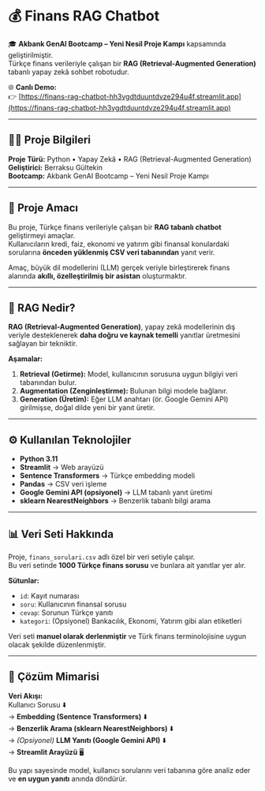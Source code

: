 # 💰 Finans RAG Chatbot  

🎓 **Akbank GenAI Bootcamp – Yeni Nesil Proje Kampı** kapsamında geliştirilmiştir.  
Türkçe finans verileriyle çalışan bir **RAG (Retrieval-Augmented Generation)** tabanlı yapay zekâ sohbet robotudur.  

🌐 **Canlı Demo:**  
👉 [https://finans-rag-chatbot-hh3vgdtduuntdvze294u4f.streamlit.app](https://finans-rag-chatbot-hh3vgdtduuntdvze294u4f.streamlit.app)

---

## 👩‍💻 Proje Bilgileri
**Proje Türü:** Python • Yapay Zekâ • RAG (Retrieval-Augmented Generation)  
**Geliştirici:** Berraksu Gültekin  
**Bootcamp:** Akbank GenAI Bootcamp – Yeni Nesil Proje Kampı  

---

## 🎯 Proje Amacı
Bu proje, Türkçe finans verileriyle çalışan bir **RAG tabanlı chatbot** geliştirmeyi amaçlar.  
Kullanıcıların kredi, faiz, ekonomi ve yatırım gibi finansal konulardaki sorularına **önceden yüklenmiş CSV veri tabanından** yanıt verir.  

Amaç, büyük dil modellerini (LLM) gerçek veriyle birleştirerek finans alanında **akıllı, özelleştirilmiş bir asistan** oluşturmaktır.  

---

## 🧠 RAG Nedir?
**RAG (Retrieval-Augmented Generation)**, yapay zekâ modellerinin dış veriyle desteklenerek **daha doğru ve kaynak temelli** yanıtlar üretmesini sağlayan bir tekniktir.  

**Aşamalar:**  
1. **Retrieval (Getirme):** Model, kullanıcının sorusuna uygun bilgiyi veri tabanından bulur.  
2. **Augmentation (Zenginleştirme):** Bulunan bilgi modele bağlanır.  
3. **Generation (Üretim):** Eğer LLM anahtarı (ör. Google Gemini API) girilmişse, doğal dilde yeni bir yanıt üretir.  

---

## ⚙️ Kullanılan Teknolojiler
- **Python 3.11**  
- **Streamlit** → Web arayüzü  
- **Sentence Transformers** → Türkçe embedding modeli  
- **Pandas** → CSV veri işleme  
- **Google Gemini API (opsiyonel)** → LLM tabanlı yanıt üretimi  
- **sklearn NearestNeighbors** → Benzerlik tabanlı bilgi arama  

---

## 📊 Veri Seti Hakkında
Proje, `finans_sorulari.csv` adlı özel bir veri setiyle çalışır.  
Bu veri setinde **1000 Türkçe finans sorusu** ve bunlara ait yanıtlar yer alır.  

**Sütunlar:**  
- `id`: Kayıt numarası  
- `soru`: Kullanıcının finansal sorusu  
- `cevap`: Sorunun Türkçe yanıtı  
- `kategori`: (Opsiyonel) Bankacılık, Ekonomi, Yatırım gibi alan etiketleri  

Veri seti **manuel olarak derlenmiştir** ve Türk finans terminolojisine uygun olacak şekilde düzenlenmiştir.  

---

## 🧩 Çözüm Mimarisi
**Veri Akışı:**  
Kullanıcı Sorusu ⬇️  
→ **Embedding (Sentence Transformers)** ⬇️  
→ **Benzerlik Arama (sklearn NearestNeighbors)** ⬇️  
→ *(Opsiyonel)* **LLM Yanıtı (Google Gemini API)** ⬇️  
→ **Streamlit Arayüzü** 🖥️  

Bu yapı sayesinde model, kullanıcı sorularını veri tabanına göre analiz eder ve **en uygun yanıtı** anında döndürür.  

